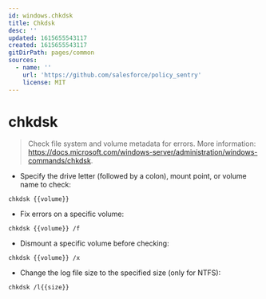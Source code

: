 ```yaml
---
id: windows.chkdsk
title: Chkdsk
desc: ''
updated: 1615655543117
created: 1615655543117
gitDirPath: pages/common
sources:
  - name: ''
    url: 'https://github.com/salesforce/policy_sentry'
    license: MIT
---
```

# chkdsk

> Check file system and volume metadata for errors.
> More information: <https://docs.microsoft.com/windows-server/administration/windows-commands/chkdsk>.

- Specify the drive letter (followed by a colon), mount point, or volume name to check:

`chkdsk {{volume}}`

- Fix errors on a specific volume:

`chkdsk {{volume}} /f`

- Dismount a specific volume before checking:

`chkdsk {{volume}} /x`

- Change the log file size to the specified size (only for NTFS):

`chkdsk /l{{size}}`

